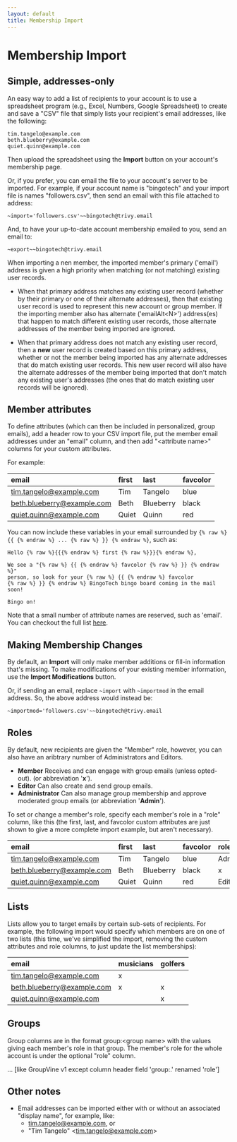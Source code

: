 ```yaml
---
layout: default
title: Membership Import
---
```


# Membership Import

## Simple, addresses-only

An easy way to add a list of recipients to your account is to use a
spreadsheet program (e.g., Excel, Numbers, Google Spreadsheet) to
create and save a "CSV" file that simply lists your recipient's email
addresses, like the following:

```
tim.tangelo@example.com
beth.blueberry@example.com
quiet.quinn@example.com
```

Then upload the spreadsheet using the **Import** button on your
account's membership page.

<div class="adv">  <!-- START ADVANCED -->

Or, if you prefer, you can email the file to your account's
server to be imported.  For example, if your account name is
"bingotech" and your import file is names "followers.csv",
then send an email with this file attached to address:

```
~import='followers.csv'~~bingotech@trivy.email
```

And, to have your up-to-date account membership emailed to you, send 
an email to:

```
~export~~bingotech@trivy.email
```

</div>  <!-- END ADVANCED -->

<div class="support">  <!-- START SUPPORT -->

When importing a nen member, the imported member's primary ('email')
address is given a high priority when matching (or not matching)
existing user records.

* When that primary address matches any existing user record (whether
  by their primary or one of their alternate addresses), then that
  existing user record is used to represent this new account or group
  member.  If the importing member also has alternate
  ('emailAlt\<N\>') address(es) that happen to match different
  existing user records, those alternate addresses of the member being
  imported are ignored.

* When that primary address does not match any existing user record,
  then a **new** user record is created based on this primary address,
  whether or not the member being imported has any alternate addresses
  that do match existing user records.  This new user record will also
  have the alternate addresses of the member being imported that don't
  match any existing user's addresses (the ones that do match existing
  user records will be ignored).

</div>  <!-- END SUPPORT -->


## Member attributes

To define attributes (which can then be included in personalized,
group emails), add a header row to your CSV import file, put the
member email addresses under an "email" column, and then add
"\<attribute name\>" columns for your custom attributes.  

For example:

| email                       | first      | last       | favcolor       |
|:----------------------------|:-----------|:-----------|:---------------|
|tim.tangelo@example.com      | Tim        | Tangelo    | blue           |
|beth.blueberry@example.com   | Beth       | Blueberry  | black          |
|quiet.quinn@example.com      | Quiet      | Quinn      | red            |

You can now include these variables in your email surrounded by 
```{% raw %} {{ {% endraw %} ... {% raw %} }} {% endraw %}```, 
such as:

```
Hello {% raw %}{{{% endraw %} first {% raw %}}}{% endraw %}, 

We see a "{% raw %} {{ {% endraw %} favcolor {% raw %} }} {% endraw %}"
person, so look for your {% raw %} {{ {% endraw %} favcolor 
{% raw %} }} {% endraw %} BingoTech bingo board coming in the mail soon!

Bingo on!
```

Note that a small number of attribute names are reserved, such as 'email'.  
You can checkout the full list [here](./reservedatts?view=GV-SET-VIEW).


## Making Membership Changes

By default, an **Import** will only make member additions or fill-in
information that's missing.  To make modifications of your existing
member information, use the **Import Modifications** button.

<div class="adv">   <!-- START ADVANCED -->

Or, if sending an email, replace ```~import``` with ```~importmod``` in the email
address.  So, the above address would instead be:

```
~importmod='followers.csv'~~bingotech@trivy.email
```

</div>   <!-- END ADVANCED -->


<div class="gv">   <!-- START GROUPVINE -->

## Roles

By default, new recipients are given the "Member" role, however, you
can also have an aribtrary number of Administrators and Editors.

*  **Member** Receives and can engage with group emails (unless opted-out). 
   (or abbreviation '**x**').
*  **Editor**  Can also create and send group emails.
*  **Administrator** Can also manage group membership and approve moderated 
   group emails (or abbreviation '**Admin**').

To set or change a member's role, specify each member's role in a
"role" column, like this (the first, last, and favcolor custom attributes are just 
shown to give a more complete import example, but aren't necessary).


| email                       | first      | last       | favcolor       |  role   |
|:----------------------------|:-----------|:-----------|:---------------|:--------|
|tim.tangelo@example.com      | Tim        | Tangelo    | blue           | Admin   |
|beth.blueberry@example.com   | Beth       | Blueberry  | black          |   x     |
|quiet.quinn@example.com      | Quiet      | Quinn      | red            | Editor  |


</div>   <!-- END GROUPVINE -->


## Lists

Lists allow you to target emails by certain sub-sets of recipients.
For example, the following import would specify which members are on
one of two lists (this time, we've simplified the import, removing the
custom attributes and role columns, to just update the list
memberships):


| email                       | musicians  | golfers    |
|:----------------------------|:-----------|:-----------|
|tim.tangelo@example.com      | x          |            |
|beth.blueberry@example.com   | x          | x          |
|quiet.quinn@example.com      |            | x          |


<div class="gv">   <!-- START GROUPVINE -->

## Groups


Group columns are in the format group:\<group name\> with the values
giving each member's role in that group.  The member's role for the
whole account is under the optional "role" column.

... [like GroupVine v1 except column header field 'group:.' renamed 'role']

</div>   <!-- END GROUPVINE -->


## Other notes

- Email addresses can be imported either with or without an associated "display name", 
  for example, like:
  - tim.tangelo@example.com, or
  - "Tim Tangelo" \<tim.tangelo@example.com\>
  

